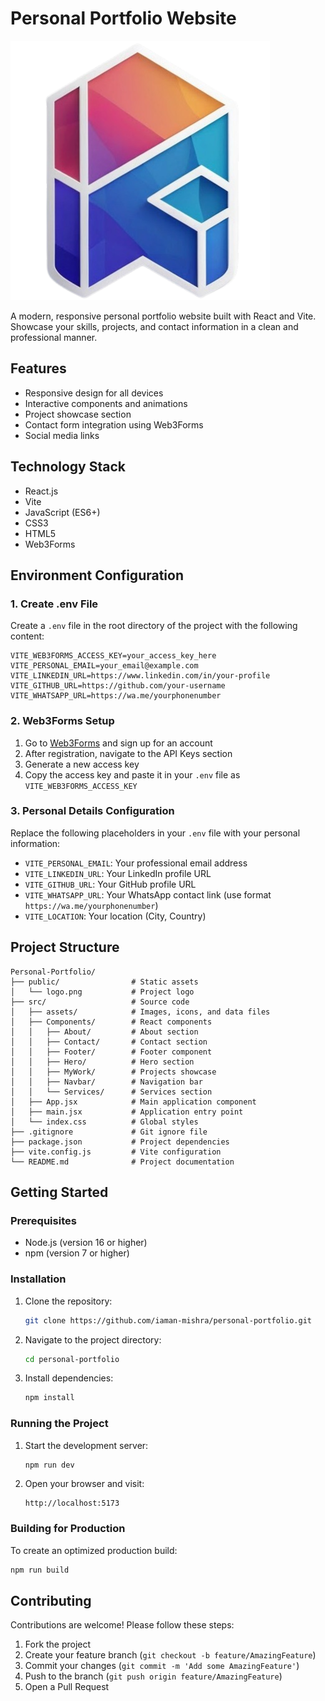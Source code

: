 # Personal Portfolio Website

![Project Screenshot](public/logo.png)

A modern, responsive personal portfolio website built with React and Vite. Showcase your skills, projects, and contact information in a clean and professional manner.

## Features

- Responsive design for all devices
- Interactive components and animations
- Project showcase section
- Contact form integration using Web3Forms
- Social media links

## Technology Stack

- React.js
- Vite
- JavaScript (ES6+)
- CSS3
- HTML5
- Web3Forms

## Environment Configuration

### 1. Create .env File

Create a `.env` file in the root directory of the project with the following content:

```env
VITE_WEB3FORMS_ACCESS_KEY=your_access_key_here
VITE_PERSONAL_EMAIL=your_email@example.com
VITE_LINKEDIN_URL=https://www.linkedin.com/in/your-profile
VITE_GITHUB_URL=https://github.com/your-username
VITE_WHATSAPP_URL=https://wa.me/yourphonenumber
```

### 2. Web3Forms Setup

1. Go to [Web3Forms](https://web3forms.com/) and sign up for an account
2. After registration, navigate to the API Keys section
3. Generate a new access key
4. Copy the access key and paste it in your `.env` file as `VITE_WEB3FORMS_ACCESS_KEY`

### 3. Personal Details Configuration

Replace the following placeholders in your `.env` file with your personal information:

- `VITE_PERSONAL_EMAIL`: Your professional email address
- `VITE_LINKEDIN_URL`: Your LinkedIn profile URL
- `VITE_GITHUB_URL`: Your GitHub profile URL
- `VITE_WHATSAPP_URL`: Your WhatsApp contact link (use format `https://wa.me/yourphonenumber`)
- `VITE_LOCATION`: Your location (City, Country)

## Project Structure

```
Personal-Portfolio/
├── public/                # Static assets
│   └── logo.png           # Project logo
├── src/                   # Source code
│   ├── assets/            # Images, icons, and data files
│   ├── Components/        # React components
│   │   ├── About/         # About section
│   │   ├── Contact/       # Contact section
│   │   ├── Footer/        # Footer component
│   │   ├── Hero/          # Hero section
│   │   ├── MyWork/        # Projects showcase
│   │   ├── Navbar/        # Navigation bar
│   │   └── Services/      # Services section
│   ├── App.jsx            # Main application component
│   ├── main.jsx           # Application entry point
│   └── index.css          # Global styles
├── .gitignore             # Git ignore file
├── package.json           # Project dependencies
├── vite.config.js         # Vite configuration
└── README.md              # Project documentation
```

## Getting Started

### Prerequisites

- Node.js (version 16 or higher)
- npm (version 7 or higher)

### Installation

1. Clone the repository:
   ```bash
   git clone https://github.com/iaman-mishra/personal-portfolio.git
   ```

2. Navigate to the project directory:
   ```bash
   cd personal-portfolio
   ```

3. Install dependencies:
   ```bash
   npm install
   ```

### Running the Project

1. Start the development server:
   ```bash
   npm run dev
   ```

2. Open your browser and visit:
   ```
   http://localhost:5173
   ```

### Building for Production

To create an optimized production build:
```bash
npm run build
```

## Contributing

Contributions are welcome! Please follow these steps:

1. Fork the project
2. Create your feature branch (`git checkout -b feature/AmazingFeature`)
3. Commit your changes (`git commit -m 'Add some AmazingFeature'`)
4. Push to the branch (`git push origin feature/AmazingFeature`)
5. Open a Pull Request
